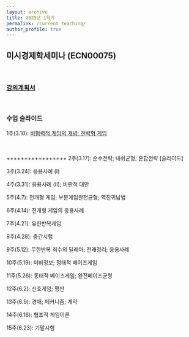 ```yaml
---
layout: archive
title: 2025년 1학기
permalink: /current_teaching/
author_profile: true
---
```



## 미시경제학세미나 (ECN00075)
 <br/> 

### [강의계획서](https://github.com/jungmoh/jungmoh.github.io/blob/8ade0e78be3e7728766e94942ccea2263894a61a/_teaching/Syllabus_2025Spring.pdf?raw=true)

 <br/> 

### 수업 슬라이드 

1주(3.10): [비협력적 게임의 개념; 전략형 게임](https://github.com/jungmoh/jungmoh.github.io/blob/master/_teaching/Slide01_note.pdf?raw=true)

<br/> 

+++++++++++++++++
2주(3.17): 순수전략; 내쉬균형; 혼합전략 [슬라이드]

3주(3.24): 응용사례 (I)

4주(3.31): 응용사례 (II); 비판적 대안

5주(4.7): 전개형 게임; 부분게임완전균형; 역진귀납법

6주(4.14): 전개형 게임의 응용사례

7주(4.21): 유한반복게임

8주(4.28): 중간시험

9주(5.12): 무한반복 죄수의 딜레마; 전래정리; 응용사례 

10주(5.19): 미비정보; 정태적 베이즈게임

11주(5.26): 동태적 베이즈게임; 완전베이즈균형

12주(6.2): 신호게임; 평판

13주(6.9): 경매; 메커니즘; 계약

14주(6.16): 협조적 게임이론

15주(6.23): 기말시험




